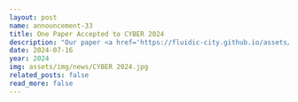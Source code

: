 ```yaml
---
layout: post
name: announcement-33
title: One Paper Accepted to CYBER 2024
description: "Our paper <a href='https://fluidic-city.github.io/assets/pdf/poudel2024carl.pdf'> CARL: Congestion-Aware Reinforcement Learning for Imitation-based Perturbations in Mixed Traffic Control </a> has been accepted to International Conference on CYBER Technology in Automation, Control, and Intelligent Systems (CYBER)​, 2024. Congratulations to all the authors!" 
date: 2024-07-16
year: 2024
img: assets/img/news/CYBER 2024.jpg
related_posts: false
read_more: false
---
```

